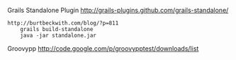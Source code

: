 Grails Standalone Plugin
	http://grails-plugins.github.com/grails-standalone/

	http://burtbeckwith.com/blog/?p=811
		grails build-standalone
		java -jar standalone.jar

Groovypp
	http://code.google.com/p/groovypptest/downloads/list
